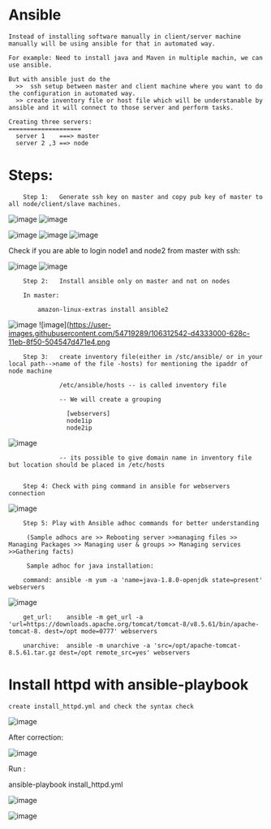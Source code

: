 # Ansible

    Instead of installing software manually in client/server machine manually will be using ansible for that in automated way.
    
    For example: Need to install java and Maven in multiple machin, we can use ansible.
    
    But with ansible just do the 
      >>  ssh setup between master and client machine where you want to do the configuration in automated way.
      >> create inventory file or host file which will be understanable by ansible and it will connect to those server and perform tasks.
    
    Creating three servers:
    ====================  
      server 1    ===> master
      server 2 ,3 ==> node
      
   # Steps:
        Step 1:   Generate ssh key on master and copy pub key of master to all node/client/slave machines.
    
 ![image](https://user-images.githubusercontent.com/54719289/106311056-89181d80-628a-11eb-9d57-76b1016b0b95.png)
 ![image](https://user-images.githubusercontent.com/54719289/106311141-ad73fa00-628a-11eb-8e34-829314b727de.png)
      
 ![image](https://user-images.githubusercontent.com/54719289/106311724-9b468b80-628b-11eb-8184-88bb082de99c.png)
 ![image](https://user-images.githubusercontent.com/54719289/106311753-a4cff380-628b-11eb-9045-43a35fc0f22a.png)
 ![image](https://user-images.githubusercontent.com/54719289/106311800-b5806980-628b-11eb-8291-0f9ec73ab88d.png)
  
  Check if you are able to login node1 and node2 from master with ssh:
  
 ![image](https://user-images.githubusercontent.com/54719289/106312112-30498480-628c-11eb-840b-d9371152e6cc.png)
 ![image](https://user-images.githubusercontent.com/54719289/106312201-51aa7080-628c-11eb-933f-9d53fb63d451.png)



        Step 2:   Install ansible only on master and not on nodes
        
        In master:
        
            amazon-linux-extras install ansible2
 
![image](https://user-images.githubusercontent.com/54719289/106312585-e8772d00-628c-11eb-9255-ebf0cfb48b3d.png)
![image](https://user-images.githubusercontent.com/54719289/106312542-d4333000-628c-11eb-8f50-504547d471e4.png

        Step 3:   create inventory file(either in /stc/ansible/ or in your local path-->name of the file -hosts) for mentioning the ipaddr of node machine
                  
                  /etc/ansible/hosts -- is called inventory file
        
                  -- We will create a grouping 
                  
                    [webservers]
                    node1ip
                    node2ip

![image](https://user-images.githubusercontent.com/54719289/106312885-5b80a380-628d-11eb-8d9c-b7529cf408d7.png)

                  -- its possible to give domain name in inventory file but location should be placed in /etc/hosts
        
        
        Step 4: Check with ping command in ansible for webservers connection
        
 ![image](https://user-images.githubusercontent.com/54719289/106313478-48220800-628e-11eb-876f-c230371f2ce1.png)


        Step 5: Play with Ansible adhoc commands for better understanding
        
         (Sample adhocs are >> Rebooting server >>managing files >> Managing Packages >> Managing user & groups >> Managing services >>Gathering facts)
         
         Sample adhoc for java installation:

        command: ansible -m yum -a 'name=java-1.8.0-openjdk state=present' webservers
       
![image](https://user-images.githubusercontent.com/54719289/106314154-53c1fe80-628f-11eb-9126-f1d6a2680af9.png)


        get_url:    ansible -m get_url -a 'url=https://downloads.apache.org/tomcat/tomcat-8/v8.5.61/bin/apache-tomcat-8. dest=/opt mode=0777' webservers

        unarchive:  ansible -m unarchive -a 'src=/opt/apache-tomcat-8.5.61.tar.gz dest=/opt remote_src=yes' webservers

         
 # Install httpd with ansible-playbook
 
    create install_httpd.yml and check the syntax check
    
    
  ![image](https://user-images.githubusercontent.com/54719289/106318868-920eec00-6296-11eb-9cff-ab7b7874d7e5.png)

  
  After correction:
  
  ![image](https://user-images.githubusercontent.com/54719289/106319059-de5a2c00-6296-11eb-811d-20f749006758.png)

  Run :
  
  ansible-playbook install_httpd.yml

![image](https://user-images.githubusercontent.com/54719289/106319284-3729c480-6297-11eb-8c37-b92c9c76be88.png)

                    
    
![image](https://user-images.githubusercontent.com/54719289/106304735-bca27a00-6281-11eb-9960-5ba8e92fb40f.png)
